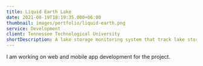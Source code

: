 ```yaml
---
title: Liquid Earth Lake
date: 2021-08-19T18:19:35.000+06:00
thumbnail: images/portfolio/liquid-earth.png
service: Development
client: Tennessee Technological University
shortDescription: A lake storage monitoring system that track lake storage in 73 lakes in 5 states in USA, India, Bangladesh, France and Nepal. This project is funded by NASA.
---
```


I am working on web and mobile app development for the project.
